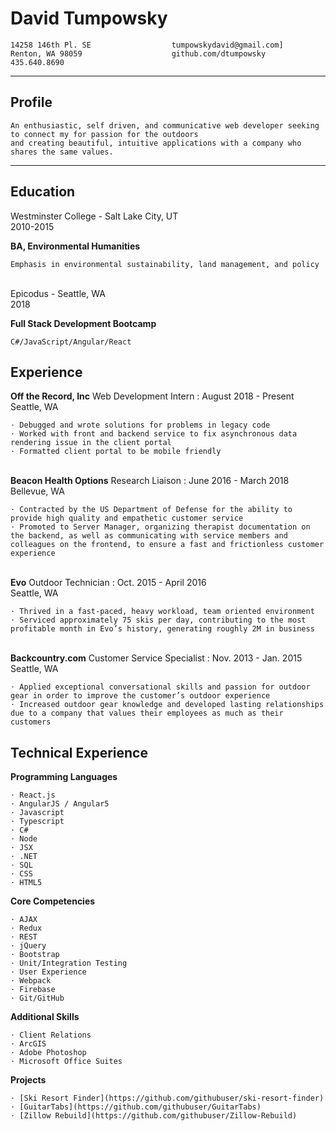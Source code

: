 David Tumpowsky
============

    14258 146th Pl. SE                  tumpowskydavid@gmail.com]
    Renton, WA 98059                    github.com/dtumpowsky
    435.640.8690

------------------- -------------------
Profile
---------

    An enthusiastic, self driven, and communicative web developer seeking to connect my for passion for the outdoors
    and creating beautiful, intuitive applications with a company who shares the same values.
------------------- -------------------

Education
---------

Westminster College - Salt Lake City, UT\
2010-2015

   **BA, Environmental Humanities**

    Emphasis in environmental sustainability, land management, and policy

\
Epicodus - Seattle, WA\
2018

   **Full Stack Development Bootcamp**

    C#/JavaScript/Angular/React

Experience
----------

**Off the Record, Inc**
Web Development Intern : August 2018 - Present\
Seattle, WA

    ⋅ Debugged and wrote solutions for problems in legacy code
    ⋅ Worked with front and backend service to fix asynchronous data rendering issue in the client portal
    ⋅ Formatted client portal to be mobile friendly

\
**Beacon Health Options**
Research Liaison : June 2016 - March 2018\
Bellevue, WA

    ⋅ Contracted by the US Department of Defense for the ability to provide high quality and empathetic customer service
    ⋅ Promoted to Server Manager, organizing therapist documentation on the backend, as well as communicating with service members and colleagues on the frontend, to ensure a fast and frictionless customer experience

\
**Evo**
Outdoor Technician : Oct. 2015 - April 2016\
Seattle, WA

    ⋅ Thrived in a fast-paced, heavy workload, team oriented environment
    ⋅ Serviced approximately 75 skis per day, contributing to the most profitable month in Evo’s history, generating roughly 2M in business

\
**Backcountry.com**
Customer Service Specialist : Nov. 2013 - Jan. 2015\
Seattle, WA

    ⋅ Applied exceptional conversational skills and passion for outdoor gear in order to improve the customer’s outdoor experience
    ⋅ Increased outdoor gear knowledge and developed lasting relationships due to a company that values their employees as much as their customers

Technical Experience
--------------------

**Programming Languages**

    ⋅ React.js
    ⋅ AngularJS / Angular5
    ⋅ Javascript
    ⋅ Typescript
    ⋅ C#
    ⋅ Node
    ⋅ JSX
    ⋅ .NET
    ⋅ SQL
    ⋅ CSS
    ⋅ HTML5

**Core Competencies**

    ⋅ AJAX
    ⋅ Redux
    ⋅ REST
    ⋅ jQuery
    ⋅ Bootstrap
    ⋅ Unit/Integration Testing
    ⋅ User Experience
    ⋅ Webpack
    ⋅ Firebase
    ⋅ Git/GitHub

**Additional Skills**

    ⋅ Client Relations
    ⋅ ArcGIS
    ⋅ Adobe Photoshop
    ⋅ Microsoft Office Suites

**Projects**

    ⋅ [Ski Resort Finder](https://github.com/githubuser/ski-resort-finder)
    ⋅ [GuitarTabs](https://github.com/githubuser/GuitarTabs)
    ⋅ [Zillow Rebuild](https://github.com/githubuser/Zillow-Rebuild)
